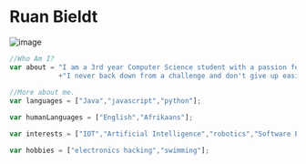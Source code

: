 # Ruan Bieldt

![image](https://media-exp1.licdn.com/dms/image/C5603AQE9cfut8cq9Xw/profile-displayphoto-shrink_200_200/0/1617882468520?e=1624492800&v=beta&t=k51kjWqwab9nIQnd3AxnhpOTVN6gsYmDcTm2s-v7tBs)

```javascript
//Who Am I?
var about = "I am a 3rd year Computer Science student with a passion for learning and improving myself. " 
            +"I never back down from a challenge and don't give up easily.";
            
//More about me.
var languages = ["Java","javascript","python"];

var humanLanguages = ["English","Afrikaans"];

var interests = ["IOT","Artificial Intelligence","robotics","Software Engineering"];

var hobbies = ["electronics hacking","swimming"];
```


